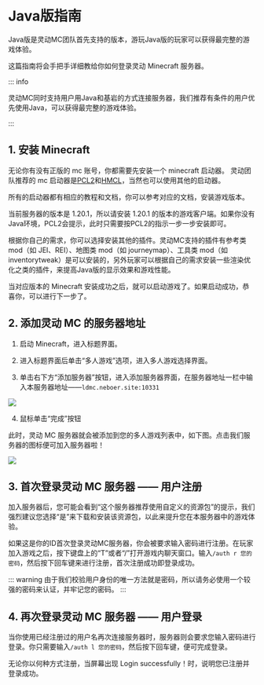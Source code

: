 # Java版指南

Java版是灵动MC团队首先支持的版本，游玩Java版的玩家可以获得最完整的游戏体验。

这篇指南将会手把手详细教给你如何登录灵动 Minecraft 服务器。

::: info

灵动MC同时支持用户用Java和基岩的方式连接服务器，我们推荐有条件的用户优先使用Java，可以获得最完整的游戏体验。

:::

## 1. 安装 Minecraft

无论你有没有正版的 mc 账号，你都需要先安装一个 minecraft 启动器。
灵动团队推荐的 mc 启动器是[PCL2](https://afdian.net/p/0164034c016c11ebafcb52540025c377)和[HMCL](https://hmcl.huangyuhui.net/download)，当然也可以使用其他的启动器。

所有的启动器都有相应的教程和文档，你可以参考对应的文档，安装游戏版本。

当前服务器的版本是 1.20.1，所以请安装 1.20.1 的版本的游戏客户端。如果你没有Java环境，PCL2会提示，此时只需要按PCL2的指示一步一步安装即可。

根据你自己的需求，你可以选择安装其他的插件。灵动MC支持的插件有参考类 mod（如 JEI、REI）、地图类 mod（如 journeymap）、工具类 mod（如 inventorytweak）是可以安装的，另外玩家可以根据自己的需求安装一些渲染优化之类的插件，来提高Java版的显示效果和游戏性能。

当对应版本的 Minecraft 安装成功之后，就可以启动游戏了。如果启动成功，恭喜你，可以进行下一步了。

## 2. 添加灵动 MC 的服务器地址

1. 启动 Minecraft，进入标题界面。

2. 进入标题界面后单击“多人游戏”选项，进入多人游戏选择界面。

3. 单击右下方“添加服务器”按钮，进入添加服务器界面，在服务器地址一栏中输入本服务器地址——`ldmc.neboer.site:10331`

![](../../docs2/PlayerGuide/imgs/java_login/add_server_addr.png)

4. 鼠标单击“完成”按钮

此时，灵动 MC 服务器就会被添加到您的多人游戏列表中，如下图。点击我们服务器的图标便可加入服务器啦！

![](../../docs2/PlayerGuide/imgs/java_login/serverList.png)

## 3. 首次登录灵动 MC 服务器 —— 用户注册

加入服务器后，您可能会看到“这个服务器推荐使用自定义的资源包”的提示，我们强烈建议您选择“是”来下载和安装该资源包，以此来提升您在本服务器中的游戏体验。

如果这是你的ID首次登录灵动MC服务器，你会被要求输入密码进行注册。在玩家加入游戏之后，按下键盘上的“T”或者“/”打开游戏内聊天窗口。输入`/auth r 您的密码`，然后按下回车键来进行注册，首次注册成功即登录成功。
 
::: warning
由于我们校验用户身份的唯一方法就是密码，所以请务必使用一个较强的密码来认证，并牢记您的密码。
:::

## 4. 再次登录灵动 MC 服务器 —— 用户登录

当你使用已经注册过的用户名再次连接服务器时，服务器则会要求您输入密码进行登录。你只需要输入`/auth l 您的密码`，然后按下回车键，便可完成登录。

无论你以何种方式注册，当屏幕出现 Login successfully！时，说明您已注册并登录成功。

